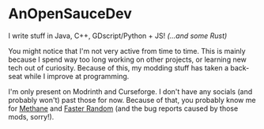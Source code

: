 # AnOpenSauceDev

I write stuff in Java, C++, GDscript/Python + JS! _(...and some Rust)_

You might notice that I'm not very active from time to time. This is mainly because I spend way too long working on other projects, or learning new tech out of curiosity. Because of this, my modding stuff has taken a back-seat while I improve at programming.

I'm only present on Modrinth and Curseforge. I don't have any socials (and probably won't) past those for now. Because of that, you probably know me for [Methane](https://github.com/AnOpenSauceDev/Methane-mod) and [Faster Random](https://github.com/AnOpenSauceDev/FastRandom) (and the bug reports caused by those mods, sorry!).

